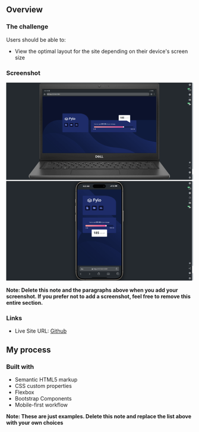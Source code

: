 ## Overview

### The challenge

Users should be able to:

- View the optimal layout for the site depending on their device's screen size

### Screenshot

![Desktop](Desktop-SBA326.png)
![Mobile](Mobile-SAB326.png)


**Note: Delete this note and the paragraphs above when you add your screenshot. If you prefer not to add a screenshot, feel free to remove this entire section.**

### Links

- Live Site URL: [Github](https://your-live-site-url.com)

## My process

### Built with

- Semantic HTML5 markup
- CSS custom properties
- Flexbox
- Bootstrap Components
- Mobile-first workflow


**Note: These are just examples. Delete this note and replace the list above with your own choices**

